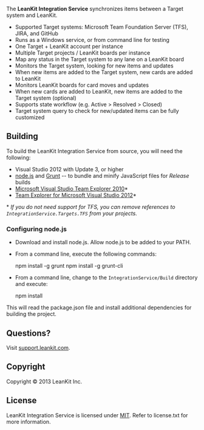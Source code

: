 The **LeanKit Integration Service** synchronizes items between a Target system and LeanKit.

- Supported Target systems: Microsoft Team Foundation Server (TFS), JIRA, and GitHub
- Runs as a Windows service, or from command line for testing
- One Target + LeanKit account per instance
- Multiple Target projects / LeanKit boards per instance
- Map any status in the Target system to any lane on a LeanKit board
- Monitors the Target system, looking for new items and updates
- When new items are added to the Target system, new cards are added to LeanKit
- Monitors LeanKit boards for card moves and updates
- When new cards are added to LeanKit, new items are added to the Target system (optional)
- Supports state workflow (e.g. Active > Resolved > Closed)
- Target system query to check for new/updated items can be fully customized

## Building

To build the LeanKit Integration Service from source, you will need the following:

- Visual Studio 2012 with Update 3, or higher
- [node.js](http://nodejs.org/) and [Grunt](http://gruntjs.com/) -- to bundle and minify JavaScript files for *Release* builds
- [Microsoft Visual Studio Team Explorer 2010](http://www.microsoft.com/en-us/download/details.aspx?id=329)\*
- [Team Explorer for Microsoft Visual Studio 2012](http://www.microsoft.com/en-us/download/details.aspx?id=30656)\*

\* *If you do not need support for TFS, you can remove references to `IntegrationService.Targets.TFS` from your projects.*

### Configuring node.js

- Download and install node.js. Allow node.js to be added to your PATH.
- From a command line, execute the following commands:

    npm install -g grunt
    npm install -g grunt-cli

- From a command line, change to the `IntegrationService/Build` directory and execute:

    npm install

This will read the package.json file and install additional dependencies for building the project.
	
## Questions?

Visit [support.leankit.com](http://support.leankit.com).

## Copyright

Copyright &copy; 2013 LeanKit Inc.

## License

LeanKit Integration Service is licensed under [MIT](http://www.opensource.org/licenses/mit-license.php). Refer to license.txt for more information.